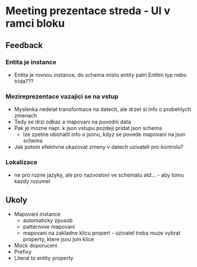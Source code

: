 # Meeting prezentace streda - UI v ramci bloku

## Feedback

### Entita je instance
- Entita je rovnou instance, do schema misto entity patri Entitni typ nebo trida???

### Mezireprezentace vazajici se na vstup
- Myslenka nedelat transformace na datech, ale drzet si info o probehlych zmenach
- Tedy se drzi odkaz a mapovani na puvodni data
- Pak je mozne napr. k json vstupu pozdeji pridat json schema
    - lze zpetne obohatit info o jsonu, kdyz se povede mapovani na json schema
- Jak potom efektivne ukazovat zmeny v datech uzivateli pro kontrolu?

### Lokalizace
- ne pro ruzne jazyky, ale pro nazvoslovi ve schematu atd... - aby tomu kazdy rozumel 

## Ukoly
- Mapovani instance
    - automaticky zpusob
    - patternove mapovani
    - mapovani na zakladne klicu propert - uzivatel treba muze vybrat property, ktere jsou join klice
- Mock doporuceni
- Prefixy
- Literal to entity property